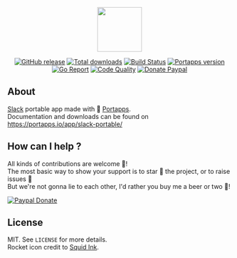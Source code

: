 <p align="center"><a href="https://portapps.io/app/slack-portable/" target="_blank"><img width="100" src="https://github.com/portapps/slack-portable/blob/master/res/papp.png"></a></p>

<p align="center">
  <a href="https://portapps.io/app/slack-portable/#download"><img src="https://img.shields.io/github/release/portapps/slack-portable.svg?style=flat-square" alt="GitHub release"></a>
  <a href="https://portapps.io/app/slack-portable/#download"><img src="https://img.shields.io/github/downloads/portapps/slack-portable/total.svg?style=flat-square" alt="Total downloads"></a>
  <a href="https://travis-ci.com/portapps/slack-portable"><img src="https://img.shields.io/travis/com/portapps/slack-portable/master.svg?style=flat-square" alt="Build Status"></a>
  <a href="https://github.com/portapps/portapps"><img src="https://img.shields.io/badge/portapps-1.22.2-479fdb.svg?style=flat-square" alt="Portapps version"></a>
  <a href="https://goreportcard.com/report/github.com/portapps/slack-portable"><img src="https://goreportcard.com/badge/github.com/portapps/slack-portable?style=flat-square" alt="Go Report"></a>
  <a href="https://www.codacy.com/app/portapps/slack-portable"><img src="https://img.shields.io/codacy/grade/8beee2b3463842f6ad27da362666e75c.svg?style=flat-square" alt="Code Quality"></a>
  <a href="https://www.paypal.com/cgi-bin/webscr?cmd=_s-xclick&hosted_button_id=WQD7AQGPDEPSG"><img src="https://img.shields.io/badge/donate-paypal-7057ff.svg?style=flat-square" alt="Donate Paypal"></a>
</p>

## About

[Slack](https://slack.com) portable app made with 🚀 [Portapps](https://portapps.io).<br />
Documentation and downloads can be found on https://portapps.io/app/slack-portable/

## How can I help ?

All kinds of contributions are welcome :raised_hands:!<br />
The most basic way to show your support is to star :star2: the project, or to raise issues :speech_balloon:<br />
But we're not gonna lie to each other, I'd rather you buy me a beer or two :beers:!

[![Paypal Donate](https://portapps.io/img/paypal-donate.png)](https://www.paypal.com/cgi-bin/webscr?cmd=_s-xclick&hosted_button_id=WQD7AQGPDEPSG)

## License

MIT. See `LICENSE` for more details.<br />
Rocket icon credit to [Squid Ink](http://thesquid.ink).
